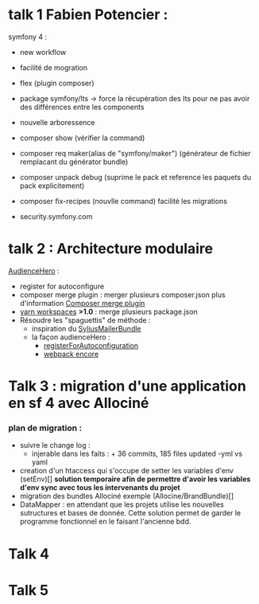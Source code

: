 

talk 1 Fabien Potencier :
=======================

symfony 4 :

- new workflow
- facilité de mogration
- flex (plugin composer)
- package symfony/lts -> force la récupération des lts pour ne pas avoir des différences entre les components
- nouvelle arboressence
- composer show (vérifier la command)
- composer req maker(alias de "symfony/maker") (générateur de fichier remplacant du générator bundle)
- composer unpack debug (suprime le pack et reference les paquets du pack explicitement)

- composer fix-recipes (nouvlle command) facilité les migrations

- security.symfony.com


talk 2 : Architecture modulaire 
===============================

[AudienceHero](http://www.audiencehero.org/) : 
* register for autoconfigure
* composer merge plugin :  merger plusieurs composer.json
    plus d'information [Composer merge plugin](https://github.com/wikimedia/composer-merge-plugin)
* [yarn workspaces](https://yarnpkg.com/lang/en/docs/workspaces/) __>1.0__ : merge plusieurs package.json 
* Résoudre les "spaguettis" de méthode : 
    - inspiration du [SyliusMailerBundle](https://github.com/Sylius/SyliusMailerBundle)
    - la façon audienceHero : 
        * [registerForAutoconfiguration](https://symfony.com/doc/current/service_container/tags.html)
        * [webpack encore](https://symfony.com/doc/current/frontend.html)


Talk 3 : migration d'une application en sf 4 avec Allociné
==========================================================

### plan de migration :
* suivre le change log : 
    - injerable dans les faits : + 36 commits, 185 files updated
    -yml vs yaml
* creation d'un htaccess qui s'occupe de setter les variables d'env (setEnv)[] __solution temporaire afin de permettre d'avoir les variables d'env sync avec tous les intervenants du projet__
* migration des bundles Allociné exemple (Allocine/BrandBundle)[]
* DataMapper : en attendant que les projets utilise les nouvelles sutructures et bases de donnée. 
Cette solution permet de garder le programme fonctionnel en le faisant l'ancienne bdd.



Talk 4
=======

Talk 5
=======
